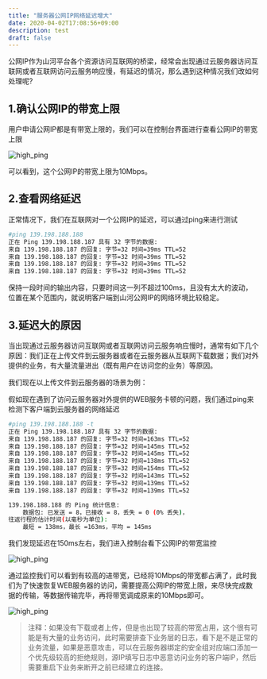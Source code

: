 ```yaml
---
title: "服务器公网IP网络延迟增大"
date: 2020-04-02T17:08:56+09:00
description: test
draft: false
---
```


公网IP作为山河平台各个资源访问互联网的桥梁，经常会出现通过云服务器访问互联网或者互联网访问云服务响应慢，有延迟的情况，那么遇到这种情况我们改如何处理呢?

## 1.确认公网IP的带宽上限

用户申请公网IP都是有带宽上限的，我们可以在控制台界面进行查看公网IP的带宽上限

![high_ping](../../_images/high_ping1.png)

可以看到，这个公网IP的带宽上限为10Mbps。

## 2.查看网络延迟

正常情况下，我们在互联网对一个公网IP的延迟，可以通过ping来进行测试
```bash
#ping 139.198.188.188
正在 Ping 139.198.188.187 具有 32 字节的数据:
来自 139.198.188.187 的回复: 字节=32 时间=39ms TTL=52
来自 139.198.188.187 的回复: 字节=32 时间=39ms TTL=52
来自 139.198.188.187 的回复: 字节=32 时间=39ms TTL=52
来自 139.198.188.187 的回复: 字节=32 时间=39ms TTL=52
```

保持一段时间的输出内容，只要时间这一列不超过100ms，且没有太大的波动，位置在某个范围内，就说明客户端到山河公网IP的网络环境比较稳定。

## 3.延迟大的原因

当出现通过云服务器访问互联网或者互联网访问云服务响应慢时，通常有如下几个原因：我们正在上传文件到云服务器或者在云服务器从互联网下载数据；我们对外提供的业务，有大量流量进出（既有用户在访问您的业务）等原因。

我们现在以上传文件到云服务器的场景为例：

假如现在遇到了访问云服务器对外提供的WEB服务卡顿的问题，我们通过ping来检测下客户端到云服务器的网络延迟
```bash
#ping 139.198.188.188 -t
正在 Ping 139.198.188.187 具有 32 字节的数据:
来自 139.198.188.187 的回复: 字节=32 时间=163ms TTL=52
来自 139.198.188.187 的回复: 字节=32 时间=145ms TTL=52
来自 139.198.188.187 的回复: 字节=32 时间=145ms TTL=52
来自 139.198.188.187 的回复: 字节=32 时间=138ms TTL=52
来自 139.198.188.187 的回复: 字节=32 时间=154ms TTL=52
来自 139.198.188.187 的回复: 字节=32 时间=143ms TTL=52
来自 139.198.188.187 的回复: 字节=32 时间=139ms TTL=52
来自 139.198.188.187 的回复: 字节=32 时间=139ms TTL=52

139.198.188.188 的 Ping 统计信息:
    数据包: 已发送 = 8，已接收 = 8，丢失 = 0 (0% 丢失)，
往返行程的估计时间(以毫秒为单位):
    最短 = 138ms，最长 =163ms，平均 = 145ms
```

我们发现延迟在150ms左右，我们进入控制台看下公网IP的带宽监控

![high_ping](../../_images/high_ping2.png)

通过监控我们可以看到有较高的进带宽，已经将10Mbps的带宽都占满了，此时我们为了快速恢复WEB服务器的访问，需要提高公网IP的带宽上限，来尽快完成数据的传输，等数据传输完毕，再将带宽调成原来的10Mbps即可。

![high_ping](../../_images/high_ping3.png)

>注释：如果没有下载或者上传，但是也出现了较高的带宽占用，这个很有可能是有大量的业务访问，此时需要排查下业务层的日志，看下是不是正常的业务流量，如果是恶意攻击，可以在云服务器绑定的安全组对应端口添加一个优先级较高的拒绝规则，源IP填写日志中恶意访问业务的客户端IP，然后需要重启下业务来断开之前已经建立的连接。